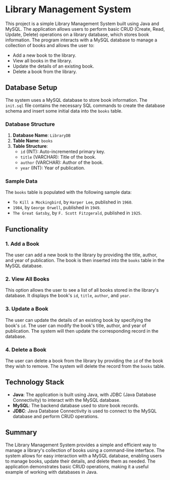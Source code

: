 # Library Management System

This project is a simple Library Management System built using Java and MySQL. The application allows users to perform basic CRUD (Create, Read, Update, Delete) operations on a library database, which stores book information. The program interacts with a MySQL database to manage a collection of books and allows the user to:

- Add a new book to the library.
- View all books in the library.
- Update the details of an existing book.
- Delete a book from the library.

## Database Setup

The system uses a MySQL database to store book information. The `init.sql` file contains the necessary SQL commands to create the database schema and insert some initial data into the `books` table.

### Database Structure

1. **Database Name**: `LibraryDB`
2. **Table Name**: `books`
3. **Table Structure**:
   - `id` (INT): Auto-incremented primary key.
   - `title` (VARCHAR): Title of the book.
   - `author` (VARCHAR): Author of the book.
   - `year` (INT): Year of publication.

### Sample Data

The `books` table is populated with the following sample data:

- `To Kill a Mockingbird`, by `Harper Lee`, published in `1960`.
- `1984`, by `George Orwell`, published in `1949`.
- `The Great Gatsby`, by `F. Scott Fitzgerald`, published in `1925`.

## Functionality

### 1. Add a Book
The user can add a new book to the library by providing the title, author, and year of publication. The book is then inserted into the `books` table in the MySQL database.

### 2. View All Books
This option allows the user to see a list of all books stored in the library's database. It displays the book's `id`, `title`, `author`, and `year`.

### 3. Update a Book
The user can update the details of an existing book by specifying the book's `id`. The user can modify the book's title, author, and year of publication. The system will then update the corresponding record in the database.

### 4. Delete a Book
The user can delete a book from the library by providing the `id` of the book they wish to remove. The system will delete the record from the `books` table.

## Technology Stack

- **Java**: The application is built using Java, with JDBC (Java Database Connectivity) to interact with the MySQL database.
- **MySQL**: The backend database used to store book records.
- **JDBC**: Java Database Connectivity is used to connect to the MySQL database and perform CRUD operations.

## Summary

The Library Management System provides a simple and efficient way to manage a library's collection of books using a command-line interface. The system allows for easy interaction with a MySQL database, enabling users to manage books, update their details, and delete them as needed. The application demonstrates basic CRUD operations, making it a useful example of working with databases in Java.
